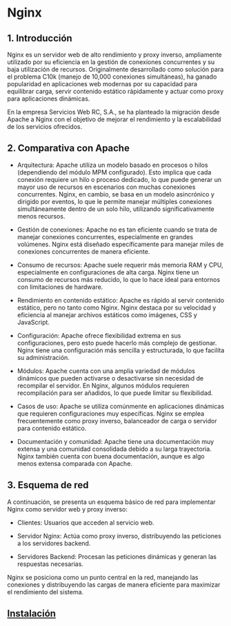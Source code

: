 # Nginx


## 1. Introducción

Nginx es un servidor web de alto rendimiento y proxy inverso, ampliamente utilizado por su eficiencia en la gestión de conexiones concurrentes y su baja utilización de recursos. Originalmente desarrollado como solución para el problema C10k (manejo de 10,000 conexiones simultáneas), ha ganado popularidad en aplicaciones web modernas por su capacidad para equilibrar carga, servir contenido estático rápidamente y actuar como proxy para aplicaciones dinámicas.

En la empresa Servicios Web RC, S.A., se ha planteado la migración desde Apache a Nginx con el objetivo de mejorar el rendimiento y la escalabilidad de los servicios ofrecidos.

## 2. Comparativa con Apache

  - Arquitectura:
Apache utiliza un modelo basado en procesos o hilos (dependiendo del módulo MPM configurado). Esto implica que cada conexión requiere un hilo o proceso dedicado, lo que puede generar un mayor uso de recursos en escenarios con muchas conexiones concurrentes. Nginx, en cambio, se basa en un modelo asincrónico y dirigido por eventos, lo que le permite manejar múltiples conexiones simultáneamente dentro de un solo hilo, utilizando significativamente menos recursos.

  - Gestión de conexiones:
Apache no es tan eficiente cuando se trata de manejar conexiones concurrentes, especialmente en grandes volúmenes. Nginx está diseñado específicamente para manejar miles de conexiones concurrentes de manera eficiente.

  - Consumo de recursos:
Apache suele requerir más memoria RAM y CPU, especialmente en configuraciones de alta carga. Nginx tiene un consumo de recursos más reducido, lo que lo hace ideal para entornos con limitaciones de hardware.

  - Rendimiento en contenido estático:
Apache es rápido al servir contenido estático, pero no tanto como Nginx. Nginx destaca por su velocidad y eficiencia al manejar archivos estáticos como imágenes, CSS y JavaScript.

  - Configuración:
Apache ofrece flexibilidad extrema en sus configuraciones, pero esto puede hacerlo más complejo de gestionar. Nginx tiene una configuración más sencilla y estructurada, lo que facilita su administración.

  - Módulos:
Apache cuenta con una amplia variedad de módulos dinámicos que pueden activarse o desactivarse sin necesidad de recompilar el servidor. En Nginx, algunos módulos requieren recompilación para ser añadidos, lo que puede limitar su flexibilidad.

  - Casos de uso:
Apache se utiliza comúnmente en aplicaciones dinámicas que requieren configuraciones muy específicas. Nginx se emplea frecuentemente como proxy inverso, balanceador de carga o servidor para contenido estático.

  - Documentación y comunidad:
Apache tiene una documentación muy extensa y una comunidad consolidada debido a su larga trayectoria. Nginx también cuenta con buena documentación, aunque es algo menos extensa comparada con Apache.

## 3. Esquema de red

A continuación, se presenta un esquema básico de red para implementar Nginx como servidor web y proxy inverso:


  - Clientes: Usuarios que acceden al servicio web.

  - Servidor Nginx: Actúa como proxy inverso, distribuyendo las peticiones a los servidores backend.

  - Servidores Backend: Procesan las peticiones dinámicas y generan las respuestas necesarias.

Nginx se posiciona como un punto central en la red, manejando las conexiones y distribuyendo las cargas de manera eficiente para maximizar el rendimiento del sistema.

## [Instalación](Instalación.md)
